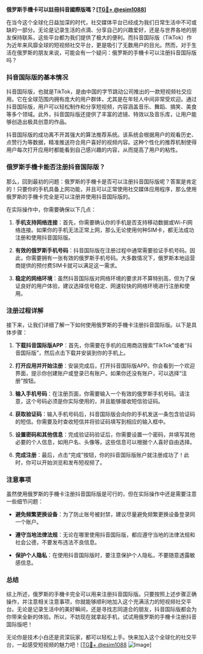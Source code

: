 **俄罗斯手機卡可以註冊抖音國際版嗎？[[TG💪+ @esim1088](https://t.me/s/esim1088)]**

在当今这个全球化日益加深的时代，社交媒体平台已经成为我们日常生活中不可或缺的一部分。无论是记录生活的点滴、分享自己的兴趣爱好，还是与世界各地的朋友保持联系，这些平台都为我们提供了极大的便利。而抖音国际版（TikTok）作为近年来风靡全球的短视频社交平台，更是吸引了无数用户的目光。然而，对于生活在俄罗斯的朋友来说，可能会有一个疑问：俄罗斯的手機卡可以注册抖音国际版吗？

### 抖音国际版的基本情况

抖音国际版，也就是TikTok，是由中国的字节跳动公司推出的一款短视频社交应用。它在全球范围内拥有庞大的用户群体，尤其是在年轻人中间非常受欢迎。通过抖音国际版，用户可以轻松制作和分享短视频，内容涵盖音乐、舞蹈、搞笑、美食等多个领域。此外，抖音国际版还提供了丰富的滤镜、特效以及音乐库，让用户能够创造出极具创意的作品。

抖音国际版的成功离不开其强大的算法推荐系统。该系统会根据用户的观看历史、点赞行为等数据，精准推送符合用户喜好的视频内容。这种个性化的推荐机制使得用户每次打开应用时都能看到自己感兴趣的内容，从而提高了用户的粘性。

### 俄罗斯手機卡能否注册抖音国际版？

那么，回到最初的问题：俄罗斯的手機卡是否可以注册抖音国际版呢？答案是肯定的！只要你的手机具备上网功能，并且可以正常使用社交媒体应用程序，那么使用俄罗斯的手機卡完全是可以注册并使用抖音国际版的。

在实际操作中，你需要确保以下几点：

1. **手机支持网络连接**：首先，你需要确认你的手机是否支持移动数据或Wi-Fi网络连接。如果你的手机无法正常上网，那么无论使用何种SIM卡，都无法成功注册和使用抖音国际版。

2. **有效的俄罗斯手机号码**：抖音国际版在注册过程中通常需要验证手机号码。因此，你需要拥有一张有效的俄罗斯手机号码。大多数情况下，俄罗斯本地运营商提供的预付费SIM卡就可以满足这一需求。

3. **稳定的网络环境**：虽然抖音国际版对网络环境的要求并不算特别高，但为了保证良好的用户体验，建议选择信号稳定、网速较快的网络环境进行注册和使用。

### 注册过程详解

接下来，让我们详细了解一下如何使用俄罗斯的手機卡注册抖音国际版。以下是具体步骤：

1. **下载抖音国际版APP**：首先，你需要在手机的应用商店搜索“TikTok”或者“抖音国际版”，然后点击下载并安装到你的手机上。

2. **打开应用并开始注册**：安装完成后，打开抖音国际版APP。你会看到一个欢迎界面，提示你创建账户或登录已有账户。如果你还没有账户，可以选择“注册”按钮。

3. **输入手机号码**：在注册页面，你需要输入一个有效的俄罗斯手机号码。请注意，这个号码必须是你实际使用的，并且能够接收短信验证码。

4. **获取验证码**：输入手机号码后，抖音国际版会向你的手机发送一条包含验证码的短信。你需要及时查收短信并将验证码填写到相应的输入框中。

5. **设置密码和其他信息**：完成验证码验证后，你需要设置一个密码，并填写其他必要的个人信息，如用户名、头像等。这些信息可以根据个人喜好自由选择。

6. **完成注册**：最后，点击“完成”按钮，你的抖音国际版账户就注册成功了！此时，你可以开始浏览和发布短视频了。

### 注意事项

虽然使用俄罗斯的手機卡注册抖音国际版是可行的，但在实际操作中还是需要注意一些细节问题：

- **避免频繁更换设备**：为了防止账号被封禁，建议尽量避免频繁更换设备登录同一个账户。
  
- **遵守当地法律法规**：无论在哪里使用抖音国际版，都应遵守当地的法律法规和社会公德，不要发布违法不良信息。

- **保护个人隐私**：在使用抖音国际版时，要注意保护个人隐私，不要随意透露敏感信息。

### 总结

综上所述，俄罗斯的手機卡完全可以用来注册抖音国际版。只要按照上述步骤正确操作，并注意相关注意事项，你就能够顺利地加入这个充满活力的短视频社交平台。无论是记录生活中的美好瞬间，还是寻找志同道合的朋友，抖音国际版都会为你带来全新的体验。所以，不妨现在就拿起手机，试试用俄罗斯的手機卡注册抖音国际版吧！

无论你是技术小白还是资深玩家，都可以轻松上手。快来加入这个全球化的社交平台，一起感受短视频的魅力吧！[[TG💪+ @esim1088](https://t.me/s/esim1088) ![Image](https://i.postimg.cc/4NQfJmqS/Snipaste-2025-05-13-00-14-12.png)]